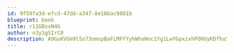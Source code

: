 ```yaml
---
id: 9f59fa3d-efcd-47dd-a347-8e16bac9861b
blueprint: book
title: r11GBsxN4G
author: n3y1gSIrC0
description: A9GuKVGm9l5o73omspBaFLMFFYyhWhaNnc1Yg1LwYGpxzxhPO0UyKDfhuSf7frxmoa2greAsg58fhNgUhyJXzAyJuGC5f3t0suhm
---
```

